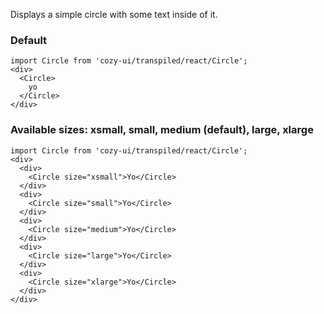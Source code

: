 Displays a simple circle with some text inside of it.

### Default

```
import Circle from 'cozy-ui/transpiled/react/Circle';
<div>
  <Circle>
    yo
  </Circle>
</div>
```

### Available sizes: xsmall, small, medium (default), large, xlarge

```
import Circle from 'cozy-ui/transpiled/react/Circle';
<div>
  <div>
    <Circle size="xsmall">Yo</Circle>
  </div>
  <div>
    <Circle size="small">Yo</Circle>
  </div>
  <div>
    <Circle size="medium">Yo</Circle>
  </div>
  <div>
    <Circle size="large">Yo</Circle>
  </div>
  <div>
    <Circle size="xlarge">Yo</Circle>
  </div>
</div>
```
